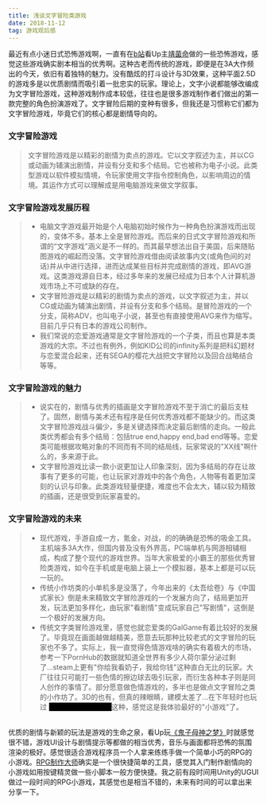```yaml
---
title: 浅谈文字冒险类游戏
date: 2018-11-12
tag: 游戏观后感
---
```

最近有点小迷日式恐怖游戏啊，一直有在[b站](https://www.bilibili.com)看Up主[靖菌命](https://space.bilibili.com/4059920/#/)做的一些恐怖游戏，感觉这些游戏确实剧本相当的优秀啊。这种古老而传统的游戏，即便是在3A大作频出的今天，依旧有着独特的魅力。没有酷炫的打斗设计与3D效果，这种平面2.5D的游戏多是以优质剧情而吸引着一批忠实的玩家。理论上，文字小说都能够改编成为文字冒险游戏，这种游戏制作成本较低，往往也是很多游戏制作者们做出的第一款完整的角色扮演游戏了。文字冒险后期的变种有很多，但我还是习惯称它们都为文字冒险游戏，毕竟它们的核心都是剧情导向的。
### 文字冒险游戏
>文字冒险游戏是以精彩的剧情为卖点的游戏。它以文字叙述为主，并以CG或动画为辅演出剧情，并设有分支和多个结局。它也被称为电子小说。此类型游戏以软件模拟情境，令玩家使用文字指令控制角色，以影响周边的情境。其运作方式可以理解成是用电脑游戏来做文学叙事。
### 文字冒险游戏发展历程
>* 电脑文字游戏最开始是个人电脑初始时候作为一种角色扮演游戏而出现的，变体不多。基本上全是冒险游戏。而后来的日式文字冒险游戏和所谓的“文字游戏”涵义是不一样的。而其最早想法出自于美国，后来随贴图游戏的崛起而没落。文字冒险游戏借由阅读故事内文(或角色间的对话)并从中进行选择，进而达成某些目标并完成剧情的游戏，即AVG游戏。这类游戏源自日本，经过多年来的发展已经成为日本个人计算机游戏市场上不可或缺的存在。
>* 文字冒险游戏是以精彩的剧情为卖点的游戏，以文字叙述为主，并以CG或动画为辅演出剧情，并设有分支和多个结局。是冒险游戏的一个分支，简称ADV，也叫电子小说，甚至也有直接使用AVG来作为缩写。目前几乎只有日本的游戏公司制作。
>* 我们常说的恋爱游戏通常是文字冒险游戏的一个子类，而且也算是本类游戏的大宗。不过也有例外，例如KID公司的infinity系列是把科幻题材与恋爱混合起来，还有SEGA的樱花大战把文字冒险以及回合战略结合等等。
### 文字冒险游戏的魅力
>* 说实在的，剧情与优秀的插画是文字冒险游戏不至于消亡的最后支柱了。固然，剧情与美术还有程序是任何优秀游戏都不能缺少的。而这类文字冒险游戏战斗偏少，多是关键选择而决定最后剧情的走向。一般此类优秀都会有多个结局：包括true end,happy end,bad end等等。恋爱类可能根据攻略对象的不同而有不同的结局线，玩家常说的"XX线"啊什么的，多来源于此。
>* 文字冒险游戏比读一款小说更加让人印象深刻，因为多结局的存在让故事有了更多的可能，也让玩家对游戏中的各个角色，人物等有着更加深刻的认识与印象。此类游戏轻量便捷，难度也不会太大，辅以较为精致的插画，还是很受到玩家喜爱的。
### 文字冒险游戏的未来
>* 现代游戏，手游自成一方，氪金，对战，的的确确是恐怖的吸金工具。主机端多3A大作，但国内普及没有外界高，PC端单机与网游相辅相成，构成了整个现代的游戏世界。当年大家极爱的小霸王的那些优秀冒险类游戏，如今在手机或是电脑上装上一个模拟器，基本上都是可以玩一玩的。
>* 传统小作坊类的小单机多是没落了，今年出来的《太吾绘卷》与《中国式家长》倒是未来精致文字冒险游戏的一个发展方向了，结局更加开发，玩法更加多样化，由玩家"看剧情"变成玩家自己"写剧情"，这倒是一个极好的发展方向。
>* 传统文字类冒险游戏里，感觉也就恋爱类的GalGame有着比较好的发展了。毕竟现在画面越做越精美，愿意去玩那种比较老式的文字冒险的玩家也不多了。实际上，我一直觉得色情游戏啥的确实有着极大的市场，参考一下PornHub的数据就知道全世界有多少人荷尔蒙分泌过剩了...steam上更有"你给我看奶子，我给你钱"这种直白无比的玩家。大厂往往只可能打一些色情的擦边球去吸引玩家，而衍生各种本子则是同人创作的事情了。部分愿意做色情游戏的，多半也是做点文字冒险之类的小作坊了。3D的也有，但真的辣眼睛，建模太差了...在下年轻时也玩过
<span id="mm" style="background:black;color:black" title="(>_<)" onmouseenter="mouseEnter()" onmouseleave="mouseLeave()">《勇者大战魔物娘》</span>这种，感觉这是我体验最好的"小游戏"了。

<br>优质的剧情与新颖的玩法是游戏的生命之泉，看Up玩[《鬼子母神之梦》](https://www.bilibili.com/video/av35722226)时就感觉很不错，游戏UI设计与剧情提示等都做的相当优秀，音乐与画面都将恐怖的氛围渲染的极好。感觉很适合游戏程序员一个人拿来练练手做一个简单小巧的RPG的小游戏。[RPG制作大师](http://www.rpgmakerweb.com/)确实是一个很快捷简单的工具，感觉其入门制作剧情向的小游戏如用按键精灵做一些小脚本一般方便快捷。我之前有段时间用Unity的UGUI做过一段时间的RPG小游戏，其感觉也是相当不错的，未来有时间的可以拿出来分享一下。

<script>
    function mouseEnter(){
        document.getElementById("mm").style.background="white";
    }
    function mouseLeave(){
        document.getElementById("mm").style.background="black";
    }
</script>
